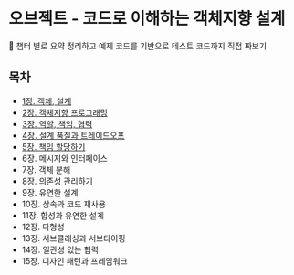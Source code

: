# 오브젝트 - 코드로 이해하는 객체지향 설계
📌 챕터 별로 요약 정리하고 예제 코드를 기반으로 테스트 코드까지 직접 짜보기

## 목차
- [1장. 객체, 설계](./contents/chapter01.md)
- [2장. 객체지향 프로그래밍](./contents/chapter02.md)
- [3장. 역할, 책임, 협력](./contents/chapter03.md)
- [4장. 설계 품질과 트레이드오프](./contents/chapter04.md)
- [5장. 책임 할당하기](./contents/chapter05.md)
- 6장. 메시지와 인터페이스
- 7장. 객체 분해
- 8장. 의존성 관리하기
- 9장. 유연한 설계
- 10장. 상속과 코드 재사용
- 11장. 합성과 유연한 설계
- 12장. 다형성
- 13장. 서브클래싱과 서브타이핑
- 14장. 일관성 있는 협력
- 15장. 디자인 패턴과 프레임워크